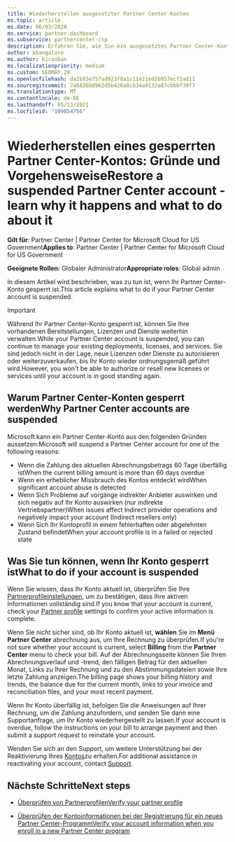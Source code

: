 ```yaml
---
title: Wiederherstellen ausgesetzter Partner Center-Konten
ms.topic: article
ms.date: 06/03/2020
ms.service: partner-dashboard
ms.subservice: partnercenter-csp
description: Erfahren Sie, wie Sie ein ausgesetztes Partner Center-Konto wiederherstellen, warum Partner Center-Konten ausgesetzt werden, und wie Sie Ihr Konto verwenden können, während es ausgesetzt ist.
author: kbangalore
ms.author: kiranban
ms.localizationpriority: medium
ms.custom: SEOMAY.20
ms.openlocfilehash: da1b93e757ad923f8a1c11e21ed2b957ecf1ad11
ms.sourcegitcommit: 7a6836bd962d5b426a8cb34a9132a87cbbbf39f7
ms.translationtype: MT
ms.contentlocale: de-DE
ms.lasthandoff: 05/13/2021
ms.locfileid: "109854756"
---
```

# <a name="restore-a-suspended-partner-center-account---learn-why-it-happens-and-what-to-do-about-it"></a><span data-ttu-id="525c1-103">Wiederherstellen eines gesperrten Partner Center-Kontos: Gründe und Vorgehensweise</span><span class="sxs-lookup"><span data-stu-id="525c1-103">Restore a suspended Partner Center account - learn why it happens and what to do about it</span></span>

<span data-ttu-id="525c1-104">**Gilt für**: Partner Center | Partner Center for Microsoft Cloud for US Government</span><span class="sxs-lookup"><span data-stu-id="525c1-104">**Applies to**: Partner Center | Partner Center for Microsoft Cloud for US Government</span></span>

<span data-ttu-id="525c1-105">**Geeignete Rollen:** Globaler Administrator</span><span class="sxs-lookup"><span data-stu-id="525c1-105">**Appropriate roles**: Global admin</span></span>

<span data-ttu-id="525c1-106">In diesem Artikel wird beschrieben, was zu tun ist, wenn Ihr Partner Center-Konto gesperrt ist.</span><span class="sxs-lookup"><span data-stu-id="525c1-106">This article explains what to do if your Partner Center account is suspended.</span></span>

> [!IMPORTANT]  
> <span data-ttu-id="525c1-107">Während Ihr Partner Center-Konto gesperrt ist, können Sie Ihre vorhandenen Bereitstellungen, Lizenzen und Dienste weiterhin verwalten.</span><span class="sxs-lookup"><span data-stu-id="525c1-107">While your Partner Center account is suspended, you can continue to manage your existing deployments, licenses, and services.</span></span> <span data-ttu-id="525c1-108">Sie sind jedoch nicht in der Lage, neue Lizenzen oder Dienste zu autorisieren oder weiterzuverkaufen, bis Ihr Konto wieder ordnungsgemäß geführt wird.</span><span class="sxs-lookup"><span data-stu-id="525c1-108">However, you won't be able to authorize or resell new licenses or services until your account is in good standing again.</span></span>

## <a name="why-partner-center-accounts-are-suspended"></a><span data-ttu-id="525c1-109">Warum Partner Center-Konten gesperrt werden</span><span class="sxs-lookup"><span data-stu-id="525c1-109">Why Partner Center accounts are suspended</span></span>

<span data-ttu-id="525c1-110">Microsoft kann ein Partner Center-Konto aus den folgenden Gründen aussetzen:</span><span class="sxs-lookup"><span data-stu-id="525c1-110">Microsoft will suspend a Partner Center account for one of the following reasons:</span></span>

- <span data-ttu-id="525c1-111">Wenn die Zahlung des aktuellen Abrechnungsbetrags 60 Tage überfällig ist</span><span class="sxs-lookup"><span data-stu-id="525c1-111">When the current billing amount is more than 60 days overdue</span></span>
- <span data-ttu-id="525c1-112">Wenn ein erheblicher Missbrauch des Kontos entdeckt wird</span><span class="sxs-lookup"><span data-stu-id="525c1-112">When significant account abuse is detected</span></span>
- <span data-ttu-id="525c1-113">Wenn Sich Probleme auf vorgänge indirekter Anbieter auswirken und sich negativ auf Ihr Konto auswirken (nur indirekte Vertriebspartner)</span><span class="sxs-lookup"><span data-stu-id="525c1-113">When issues affect Indirect provider operations and negatively impact your account (Indirect resellers only)</span></span>
- <span data-ttu-id="525c1-114">Wenn Sich Ihr Kontoprofil in einem fehlerhaften oder abgelehnten Zustand befindet</span><span class="sxs-lookup"><span data-stu-id="525c1-114">When your account profile is in a failed or rejected state</span></span>

## <a name="what-to-do-if-your-account-is-suspended"></a><span data-ttu-id="525c1-115">Was Sie tun können, wenn Ihr Konto gesperrt ist</span><span class="sxs-lookup"><span data-stu-id="525c1-115">What to do if your account is suspended</span></span>

<span data-ttu-id="525c1-116">Wenn Sie wissen, dass Ihr Konto aktuell ist, überprüfen Sie Ihre [Partnerprofileinstellungen,](https://partner.microsoft.com/pcv/accountsettings/partnerprofile) um zu bestätigen, dass Ihre aktiven Informationen vollständig sind.</span><span class="sxs-lookup"><span data-stu-id="525c1-116">If you know that your account is current, check your [Partner profile](https://partner.microsoft.com/pcv/accountsettings/partnerprofile) settings to confirm your active information is complete.</span></span> 

<span data-ttu-id="525c1-117">Wenn Sie nicht sicher sind, ob Ihr Konto aktuell ist, **wählen** Sie im **Menü Partner Center** abrechnung aus, um Ihre Rechnung zu überprüfen.</span><span class="sxs-lookup"><span data-stu-id="525c1-117">If you're not sure whether your account is current, select **Billing** from the **Partner Center** menu to check your bill.</span></span> <span data-ttu-id="525c1-118">Auf der Abrechnungsseite können Sie Ihren Abrechnungsverlauf und -trend, den fälligen Betrag für den aktuellen Monat, Links zu Ihrer Rechnung und zu den Abstimmungsdateien sowie Ihre letzte Zahlung anzeigen.</span><span class="sxs-lookup"><span data-stu-id="525c1-118">The billing page shows your billing history and trends, the balance due for the current month, links to your invoice and reconciliation files, and your most recent payment.</span></span>

<span data-ttu-id="525c1-119">Wenn Ihr Konto überfällig ist, befolgen Sie die Anweisungen auf Ihrer Rechnung, um die Zahlung anzufordern, und senden Sie dann eine Supportanfrage, um Ihr Konto wiederhergestellt zu lassen.</span><span class="sxs-lookup"><span data-stu-id="525c1-119">If your account is overdue, follow the instructions on your bill to arrange payment and then submit a support request to reinstate your account.</span></span> 

<span data-ttu-id="525c1-120">Wenden Sie sich an den Support, um weitere Unterstützung bei der Reaktivierung Ihres [Kontos](https://partner.microsoft.com/dashboard/support/csp/servicerequests/create)zu erhalten.</span><span class="sxs-lookup"><span data-stu-id="525c1-120">For additional assistance in reactivating your account, contact [Support](https://partner.microsoft.com/dashboard/support/csp/servicerequests/create).</span></span>

## <a name="next-steps"></a><span data-ttu-id="525c1-121">Nächste Schritte</span><span class="sxs-lookup"><span data-stu-id="525c1-121">Next steps</span></span>

- [<span data-ttu-id="525c1-122">Überprüfen von Partnerprofilen</span><span class="sxs-lookup"><span data-stu-id="525c1-122">Verify your partner profile</span></span>](update-your-partner-profile.md)

- [<span data-ttu-id="525c1-123">Überprüfen der Kontoinformationen bei der Registrierung für ein neues Partner Center-Programm</span><span class="sxs-lookup"><span data-stu-id="525c1-123">Verify your account information when you enroll in a new Partner Center program</span></span>](verification-responses.md)
